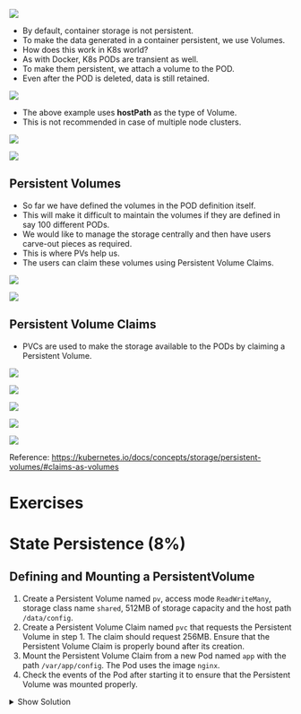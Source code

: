 ![](1.jpg)

- By default, container storage is not persistent.
- To make the data generated in a container persistent, we use Volumes.
- How does this work in K8s world?
- As with Docker, K8s PODs are transient as well.
- To make them persistent, we attach a volume to the POD.
- Even after the POD is deleted, data is still retained.

![](2.jpg)

- The above example uses **hostPath** as the type of Volume.
- This is not recommended in case of multiple node clusters.

![](3.jpg)

![](4.jpg)

## Persistent Volumes
- So far we have defined the volumes in the POD definition itself.
- This will make it difficult to maintain the volumes if they are defined in say 100 different PODs.
- We would like to manage the storage centrally and then have users carve-out pieces as required.
- This is where PVs help us.
- The users can claim these volumes using Persistent Volume Claims.

![](5.jpg)

![](6.jpg)

## Persistent Volume Claims

- PVCs are used to make the storage available to the PODs by claiming a Persistent Volume.

![](7.jpg)

![](8.jpg)

![](9.jpg)

![](10.jpg)

![](11.jpg)

Reference: https://kubernetes.io/docs/concepts/storage/persistent-volumes/#claims-as-volumes

# Exercises
# State Persistence (8%)

## Defining and Mounting a PersistentVolume

1. Create a Persistent Volume named `pv`, access mode `ReadWriteMany`, storage class name `shared`, 512MB of storage capacity and the host path `/data/config`.
2. Create a Persistent Volume Claim named `pvc` that requests the Persistent Volume in step 1. The claim should request 256MB. Ensure that the Persistent Volume Claim is properly bound after its creation.
3. Mount the Persistent Volume Claim from a new Pod named `app` with the path `/var/app/config`. The Pod uses the image `nginx`.
4. Check the events of the Pod after starting it to ensure that the Persistent Volume was mounted properly.

<details><summary>Show Solution</summary>
<p>

Create a YAML file for the Persistent Volume and create it with the command `kubectl create` command.

```yaml
apiVersion: v1
kind: PersistentVolume
metadata:
  name: pv
spec:
  capacity:
    storage: 512m
  accessModes:
    - ReadWriteMany
  storageClassName: shared
  hostPath:
    path: /data/config
```

You will see that the Persistent Volume has been created but and is available to be claimed.

```bash
$ kubectl get pv
NAME   CAPACITY   ACCESS MODES   RECLAIM POLICY   STATUS      CLAIM   STORAGECLASS   REASON   AGE
pv     512m       RWX            Retain           Available           shared                  4s
```

Create a YAML file for the Persistent Volume Claim and create it with the command `kubectl create` command.

```yaml
kind: PersistentVolumeClaim
apiVersion: v1
metadata:
  name: pvc
spec:
  accessModes:
    - ReadWriteMany
  resources:
    requests:
      storage: 256m
  storageClassName: shared
```

You will see that the Persisten Volume Claim has been created and has been bound to the Persisten Volume.

```bash
$ kubectl get pvc
NAME   STATUS   VOLUME   CAPACITY   ACCESS MODES   STORAGECLASS   AGE
pvc    Bound    pv       512m       RWX            shared         2s

$ kubectl get pv
NAME   CAPACITY   ACCESS MODES   RECLAIM POLICY   STATUS   CLAIM         STORAGECLASS   REASON   AGE
pv     512m       RWX            Retain           Bound    default/pvc   shared                  1m
```

Create a YAML file for the Pod and create it with the command `kubectl create` command.

```yaml
apiVersion: v1
kind: Pod
metadata:
  creationTimestamp: null
  labels:
    run: app
  name: app
spec:
  containers:
  - image: nginx
    name: app
    volumeMounts:
      - mountPath: "/var/app/config"
        name: configpvc
    resources: {}
  volumes:
    - name: configpvc
      persistentVolumeClaim:
        claimName: pvc
  dnsPolicy: ClusterFirst
  restartPolicy: Never
status: {}
```

You can check the events of a Pod with the `kubectl describe` command. You should see an entry that indicates the successful mount.

```bash
$ kubectl describe pod app
...
Events:
  Type    Reason                 Age   From                         Message
  ----    ------                 ----  ----                         -------
  Normal  Scheduled              16s   default-scheduler            Successfully assigned app to docker-for-desktop
  Normal  SuccessfulMountVolume  16s   kubelet, docker-for-desktop  MountVolume.SetUp succeeded for volume "pv"
  Normal  SuccessfulMountVolume  16s   kubelet, docker-for-desktop  MountVolume.SetUp succeeded for volume "default-token-fsmmp"
  Normal  Pulling                15s   kubelet, docker-for-desktop  pulling image "nginx"
  Normal  Pulled                 14s   kubelet, docker-for-desktop  Successfully pulled image "nginx"
  Normal  Created                14s   kubelet, docker-for-desktop  Created container
  Normal  Started                13s   kubelet, docker-for-desktop  Started container
```

</p>
</details>

